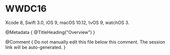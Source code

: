 # WWDC16

Xcode 8, Swift 3.0, iOS 9, macOS 10.12, tvOS 9, watchOS 3.

@Metadata {
   @TitleHeading("Overview")
}

@Comment { Do not manually edit this file below this comment. The session link will be auto-generated. }

